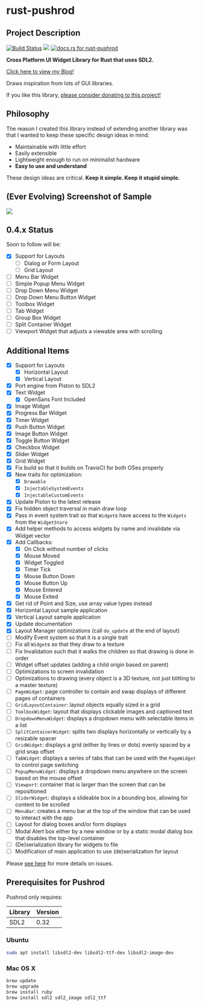 # rust-pushrod

## Project Description

[![Build Status](https://travis-ci.org/KenSuenobu/rust-pushrod.svg?branch=master)](https://travis-ci.org/KenSuenobu/rust-pushrod)
[![](https://img.shields.io/crates/d/rust-pushrod.svg)](https://crates.io/crates/rust-pushrod)
[![docs.rs for rust-pushrod](https://docs.rs/rust-pushrod/badge.svg)](https://docs.rs/rust-pushrod)

**Cross Platform UI Widget Library for Rust that uses SDL2.**

[Click here to view my Blog!](https://kensuenobu.github.io/)

Draws inspiration from lots of GUI libraries.

If you like this library, [please consider donating to this project!](https://www.patreon.com/KenSuenobu)

## Philosophy

The reason I created this library instead of extending another library was that
I wanted to keep these specific design ideas in mind:

- Maintainable with little effort
- Easily extensible
- Lightweight enough to run on minimalist hardware
- **Easy to use and understand**

These design ideas are critical.  **Keep it simple.  Keep it stupid simple.**

## (Ever Evolving) Screenshot of Sample

[![](docs/sample-0.3.7.png)](docs/sample-0.3.7.png)

## 0.4.x Status

Soon to follow will be:

- [x] Support for Layouts
  - [ ] Dialog or Form Layout
  - [ ] Grid Layout
- [ ] Menu Bar Widget
- [ ] Simple Popup Menu Widget
- [ ] Drop Down Menu Widget
- [ ] Drop Down Menu Button Widget
- [ ] Toolbox Widget
- [ ] Tab Widget
- [ ] Group Box Widget
- [ ] Split Container Widget
- [ ] Viewport Widget that adjusts a viewable area with scrolling

## Additional Items

- [x] Support for Layouts
  - [x] Horizontal Layout
  - [x] Vertical Layout
- [x] Port engine from Piston to SDL2
- [x] Text Widget
  - [x] OpenSans Font Included
- [x] Image Widget
- [x] Progress Bar Widget
- [x] Timer Widget
- [x] Push Button Widget
- [x] Image Button Widget
- [x] Toggle Button Widget
- [x] Checkbox Widget
- [x] Slider Widget
- [x] Grid Widget
- [x] Fix build so that it builds on TravisCI for both OSes properly
- [x] New traits for optimization:
  - [x] `Drawable`
  - [x] `InjectableSystemEvents`
  - [x] `InjectableCustomEvents`
- [x] Update Piston to the latest release
- [x] Fix hidden object traversal in main draw loop
- [x] Pass in event system trait so that `Widget`s have access to the `Widgets` from the `WidgetStore`
- [x] Add helper methods to access widgets by name and invalidate via Widget vector
- [x] Add Callbacks:
  - [x] On Click without number of clicks
  - [x] Mouse Moved
  - [x] Widget Toggled
  - [x] Timer Tick
  - [x] Mouse Button Down
  - [x] Mouse Button Up
  - [x] Mouse Entered
  - [x] Mouse Exited
- [x] Get rid of Point and Size, use array value types instead
- [x] Horizontal Layout sample application
- [x] Vertical Layout sample application
- [x] Update documentation
- [x] Layout Manager optimizations (call `do_update` at the end of layout)
- [ ] Modify Event system so that it is a single trait
- [ ] Fix all `Widget`s so that they draw to a texture
- [ ] Fix Invalidation such that it walks the children so that drawing is done in order
- [ ] Widget offset updates (adding a child origin based on parent)
- [ ] Optimizations to screen invalidation
- [ ] Optimizations to drawing (every object is a 3D texture, not just blitting to a master texture)
- [ ] `PageWidget`: page controller to contain and swap displays of different pages of containers
- [ ] `GridLayoutContainer`: layout objects equally sized in a grid
- [ ] `ToolboxWidget`: layout that displays clickable images and captioned text
- [ ] `DropdownMenuWidget`: displays a dropdown menu with selectable items in a list
- [ ] `SplitContainerWidget`: splits two displays horizontally or vertically by a resizable spacer
- [ ] `GridWidget`: displays a grid (either by lines or dots) evenly spaced by a grid snap offset
- [ ] `TabWidget`: displays a series of tabs that can be used with the `PageWidget` to control page switching
- [ ] `PopupMenuWidget`: displays a dropdown menu anywhere on the screen based on the mouse offset
- [ ] `Viewport`: container that is larger than the screen that can be repositioned
- [ ] `SliderWidget`: displays a slideable box in a bounding box, allowing for content to be scrolled
- [ ] `MenuBar`: creates a menu bar at the top of the window that can be used to interact with the app
- [ ] Layout for dialog boxes and/or form displays
- [ ] Modal Alert box either by a new window or by a static modal dialog box that disables the top-level container
- [ ] (De)serialization library for widgets to file
- [ ] Modification of main application to use (de)serialization for layout

Please [see here](https://github.com/KenSuenobu/rust-pushrod/milestone/5) for more details on issues.

## Prerequisites for Pushrod

Pushrod only requires:

| Library | Version |
| ------- | ------- |
| SDL2    | 0.32 |

### Ubuntu

```bash
sudo apt install libsdl2-dev libsdl2-ttf-dev libsdl2-image-dev
```

### Mac OS X

```bash
brew update
brew upgrade
brew install ruby
brew install sdl2 sdl2_image sdl2_ttf
```
